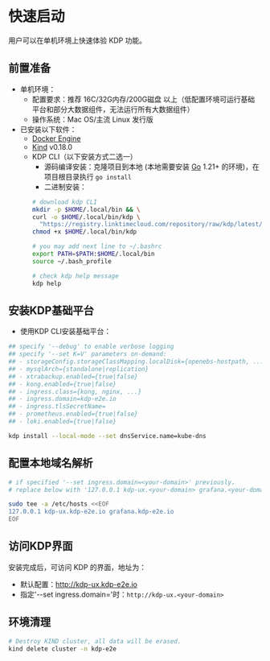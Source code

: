 # 快速启动
用户可以在单机环境上快速体验 KDP 功能。

## 前置准备

* 单机环境：
  - 配置要求：推荐 16C/32G内存/200G磁盘 以上（低配置环境可运行基础平台和部分大数据组件，无法运行所有大数据组件）
  - 操作系统：Mac OS/主流 Linux 发行版
* 已安装以下软件：
  - [Docker Engine](https://docs.docker.com/engine/install/)
  - [Kind](https://kind.sigs.k8s.io/docs/user/quick-start#installation) v0.18.0
  - KDP CLI（以下安装方式二选一）
    - 源码编译安装：克隆项目到本地 (本地需要安装 [Go](https://go.dev/doc/install) 1.21+ 的环境)，在项目根目录执行 `go install`
    - 二进制安装：
    ```bash
    # download kdp CLI
    mkdir -p $HOME/.local/bin && \
    curl -o $HOME/.local/bin/kdp \
      "https://registry.linktimecloud.com/repository/raw/kdp/latest/kdp-$(echo $(uname -s) | tr '[:upper:]' '[:lower:]')-amd64" && \
    chmod +x $HOME/.local/bin/kdp

    # you may add next line to ~/.bashrc
    export PATH=$PATH:$HOME/.local/bin
    source ~/.bash_profile
    
    # check kdp help message
    kdp help
    ```

## 安装KDP基础平台

* 使用KDP CLI安装基础平台：
```bash
## specify '--debug' to enable verbose logging
## specify '--set K=V' parameters on-demand:
## - storageConfig.storageClassMapping.localDisk={openebs-hostpath, ...}
## - mysqlArch={standalone|replication}
## - xtrabackup.enabled={true|false}
## - kong.enabled={true|false}
## - ingress.class={kong, nginx, ...}
## - ingress.domain=kdp-e2e.io
## - ingress.tlsSecretName=
## - prometheus.enabled={true|false}
## - loki.enabled={true|false}

kdp install --local-mode --set dnsService.name=kube-dns

```

## 配置本地域名解析
```bash
# if specified '--set ingress.domain=<your-domain>' previously，
# replace below with '127.0.0.1 kdp-ux.<your-domain> grafana.<your-domain>'

sudo tee -a /etc/hosts <<EOF
127.0.0.1 kdp-ux.kdp-e2e.io grafana.kdp-e2e.io 
EOF

```

## 访问KDP界面
安装完成后，可访问 KDP 的界面，地址为：
- 默认配置：http://kdp-ux.kdp-e2e.io
- 指定'--set ingress.domain=<your-domain>'时：`http://kdp-ux.<your-domain>`

## 环境清理
```bash
# Destroy KIND cluster, all data will be erased.
kind delete cluster -n kdp-e2e

```
